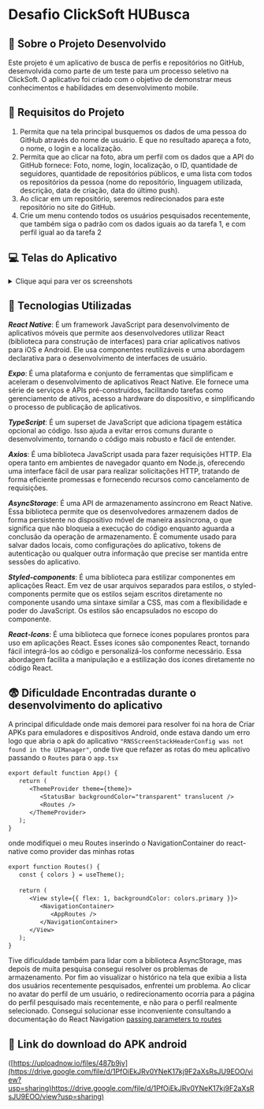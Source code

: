 # Desafio ClickSoft HUBusca
  


## :bookmark_tabs: Sobre o Projeto Desenvolvido 
Este projeto é um aplicativo de busca de perfis e repositórios no GitHub, desenvolvida como parte de um teste para um processo seletivo na ClickSoft. O aplicativo foi criado com o objetivo de demonstrar meus conhecimentos e habilidades em desenvolvimento mobile.

## :page_with_curl: Requisitos do Projeto
1. Permita que na tela principal busquemos os dados de uma pessoa do GitHub
através do nome de usuário. E que no resultado apareça a foto, o nome, o login e a
localização.
2. Permita que ao clicar na foto, abra um perfil com os dados que a API do GitHub
fornece: Foto, nome, login, localização, o ID, quantidade de seguidores, quantidade
de repositórios públicos, e uma lista com todos os repositórios da pessoa (nome do
repositório, linguagem utilizada, descrição, data de criação, data do último push).
3. Ao clicar em um repositório, seremos redirecionados para este repositório no site
do GitHub.
4. Crie um menu contendo todos os usuários pesquisados recentemente, que
também siga o padrão com os dados iguais ao da tarefa 1, e com perfil igual ao da
tarefa 2

## :computer: Telas do Aplicativo
<details>
  <summary>Clique aqui para ver os screenshots</summary>
  Homepage, tela principal onde você pode fazer a busca atraves do login do github.

![foto](/assets/screenshots/Screenshot_1.png)

Nesse exemplo coloquei meu login do github Ramonlirani no input e fiz a busca atraves do button. Aparece um Card com alguns dados como Nome do usuario, login e a localização caso tenha.

![foto](/assets/screenshots/Screenshot_2.png)

Details, essa tela é pagina de Perfil do usuario que aparece logo apos o usuario clicar no avatar(imagem) do Card da tela principal.

![foto](/assets/screenshots/Screenshot_3.png)

History, a tela do historico de usuarios pesquisado, é mostrada quando a pessoa clica no icone de :book: no canto superior direito da tela details, onde você pode voltar para o perfil dos usuarios clicando no avatar(imagem) do perfil da pessoa.

![foto](/assets/screenshots/Screenshot_4.png)

O historico tem uma funcionalidade de apagar e remover do armazenamento todos os usuarios pesquisados recentemente.

![foto](/assets/screenshots/Screenshot_5.png)

</details>

## :hammer: Tecnologias Utilizadas

***React Native***: É um framework JavaScript para desenvolvimento de aplicativos móveis que permite aos desenvolvedores utilizar React (biblioteca para construção de interfaces) para criar aplicativos nativos para iOS e Android. Ele usa componentes reutilizáveis e uma abordagem declarativa para o desenvolvimento de interfaces de usuário.

***Expo***: É uma plataforma e conjunto de ferramentas que simplificam e aceleram o desenvolvimento de aplicativos React Native. Ele fornece uma série de serviços e APIs pré-construídos, facilitando tarefas como gerenciamento de ativos, acesso a hardware do dispositivo, e simplificando o processo de publicação de aplicativos.


***TypeScript***: É um superset de JavaScript que adiciona tipagem estática opcional ao código. Isso ajuda a evitar erros comuns durante o desenvolvimento, tornando o código mais robusto e fácil de entender. 


***Axios***: É uma biblioteca JavaScript usada para fazer requisições HTTP. Ela opera tanto em ambientes de navegador quanto em Node.js, oferecendo uma interface fácil de usar para realizar solicitações HTTP, tratando de forma eficiente promessas e fornecendo recursos como cancelamento de requisições.

***AsyncStorage***: É uma API de armazenamento assíncrono em React Native. Essa biblioteca permite que os desenvolvedores armazenem dados de forma persistente no dispositivo móvel de maneira assíncrona, o que significa que não bloqueia a execução do código enquanto aguarda a conclusão da operação de armazenamento. É comumente usado para salvar dados locais, como configurações do aplicativo, tokens de autenticação ou qualquer outra informação que precise ser mantida entre sessões do aplicativo.

***Styled-components***: É uma biblioteca para estilizar componentes em aplicações React. Em vez de usar arquivos separados para estilos, o styled-components permite que os estilos sejam escritos diretamente no componente usando uma sintaxe similar a CSS, mas com a flexibilidade e poder do JavaScript. Os estilos são encapsulados no escopo do componente.


***React-Icons***: É uma biblioteca que fornece ícones populares prontos para uso em aplicações React. Esses ícones são componentes React, tornando fácil integrá-los ao código e personalizá-los conforme necessário. Essa abordagem facilita a manipulação e a estilização dos ícones diretamente no código React.

## :fearful: Dificuldade Encontradas durante o desenvolvimento do aplicativo

A principal dificuldade onde mais demorei para resolver foi na hora de Criar APKs para emuladores e dispositivos Android, onde estava dando um erro logo que abria o apk do aplicativo ```"RNSScreenStackHeaderConfig was not found in the UIManager"```, onde tive que refazer as rotas do meu aplicativo passando o ```Routes``` para o ```app.tsx``` 

```
export default function App() {
   return (
      <ThemeProvider theme={theme}>
         <StatusBar backgroundColor="transparent" translucent />
         <Routes />
      </ThemeProvider>
   );
}
```
onde modifiquei o meu Routes inserindo o NavigationContainer do react-native como provider das minhas rotas 
```
export function Routes() {
   const { colors } = useTheme();

   return (
      <View style={{ flex: 1, backgroundColor: colors.primary }}>
         <NavigationContainer>
            <AppRoutes />
         </NavigationContainer>
      </View>
   );
}
```
Tive dificuldade também para lidar com a biblioteca AsyncStorage, mas depois de muita pesquisa consegui resolver os problemas de armazenamento.
Por fim ao visualizar o histórico na tela que exibia a lista dos usuários recentemente pesquisados, enfrentei um problema. Ao clicar no avatar do perfil de um usuário, o redirecionamento ocorria para a página do perfil pesquisado mais recentemente, e não para o perfil realmente selecionado. Consegui solucionar esse inconveniente consultando a documentação do React Navigation [passing parameters to routes
](https://reactnavigation.org/docs/params/)


## :iphone: Link do download do APK android
([https://uploadnow.io/files/487b9jv](https://drive.google.com/file/d/1PfOiEkJRv0YNeK17kj9F2aXsRsJU9EOO/view?usp=sharing)https://drive.google.com/file/d/1PfOiEkJRv0YNeK17kj9F2aXsRsJU9EOO/view?usp=sharing)
